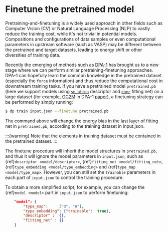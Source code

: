 # Finetune the pretrained model

Pretraining-and-finetuning is a widely used approach in other fields such as Computer Vision (CV) or Natural Language Processing (NLP) 
to vastly reduce the training cost, while it's not trivial in potential models.
Compositions and configurations of data samples or even computational parameters in upstream software (such as VASP) 
may be different between the pretrained and target datasets, leading to energy shift or other diversities of training data.

Recently the emerging of methods such as [DPA-1](https://arxiv.org/abs/2208.08236) has brought us to a new stage where we can
perform similar pretraining-finetuning approaches.
DPA-1 can hopefully learn the common knowledge in the pretrained dataset (especially the `force` information) 
and thus reduce the computational cost in downstream training tasks.
If you have a pretrained model `pretrained.pb` 
(here we support models using [`se_atten`](../model/train-se-atten.md) descriptor and [`ener`](../model/train-energy.md) fitting net) 
on a large dataset (for example, [OC2M](https://github.com/Open-Catalyst-Project/ocp/blob/main/DATASET.md) in 
DPA-1 [paper](https://arxiv.org/abs/2208.08236)), a finetuning strategy can be performed by simply running:

```bash
$ dp train input.json --finetune pretrained.pb
```

The command above will change the energy bias in the last layer of fitting net in `pretrained.pb`, 
according to the training dataset in input.json. 

:::{warning}
Note that the elements in training dataset must be contained in the pretrained dataset.
:::

The finetune procedure will inherit the model structures in `pretrained.pb`, 
and thus it will ignore the model parameters in `input.json`, 
such as {ref}`descriptor <model/descriptor>`, {ref}`fitting_net <model/fitting_net>`, 
{ref}`type_embedding <model/type_embedding>` and {ref}`type_map <model/type_map>`.
However, you can still set the `trainable` parameters in each part of `input.json` to control the training procedure.

To obtain a more simplified script, for example, you can change the {ref}`model <model>` part in `input.json` to perform finetuning:
```json
    "model": {
        "type_map":     ["O", "H"],
        "type_embedding": {"trainable":  true},
        "descriptor" :  {},
        "fitting_net" : {}
    }
```
